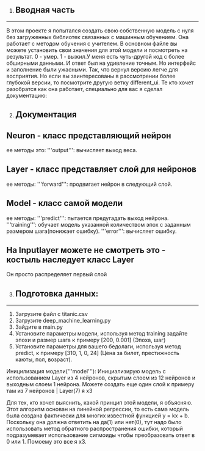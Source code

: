 
1. ## Вводная часть
------------------------------------------------------------------------------------
В этом проекте я попытался создать свою собственную модель с нуля без загруженных библиотек связанных с машинным обучением. Она работает с методом обучения с учителем. В основном файле вы можете установить свои значения для этой модели и посмотреть на результат. 0 - умер. 1 - выжил.У меня есть чуть-другой код с более обширными данными. И ответ был на удивление точным. Но интерфейс и заполнение были ужасными. Так, что вернул версию легче для восприятия. Но если вы заинтересованы в рассмотрении более глубокой версии, то посмотрите другую ветку different_ui. 
Те кто хочет разобратся как она работает, специально для вас я сделал документацию:

2. ## Документация

## Neuron - класс представляющий нейрон
ее методы это:
 '''output''': вычисляет выход веса.

 ## Layer - класс представляет слой для нейронов
ее методы:
 '''forward''': продвигает нейрон в следующий слой.

## Model - класс самой модели
ее методы:
 '''predict''': пытается предугадать выход нейрона.
 '''training''': обучает модель указанной количеством эпох с заданным размером шага(понижает ошибку).
 '''error''': вычисляет ошибку.

 

## На Inputlayer можете не смотреть это - костыль наследует класс Layer
Он просто распределяет первый слой 


3. ## Подготовка данных:
  ---------------------------

 1. Загрузите файл с titanic.csv
 2. Загрузите deep_machine_learning.py
 3. Зайдите в main.py
 4. Установите параметры модели, используя метод training задайте эпохи и размер шага к примеру [200, 0.001] (Эпоха, шаг)
 5. Установите параметры для вашего бедолаги, используя метод predict, к примеру [310, 1, 0, 24] (Цена за билет, престижность каюты, пол, возраст).
 

Иницилизация модели('''model'''):
Инициализирую модель с использованием Layer из 4 нейронов, скрытым слоем из 12 нейронов и выходным слоем 1 нейрона. Можете создать еще один слой к примеру там из 7 нейронов | Layer(7) я х3


Для тех, кто хочет выяснить, какой принцип этой модели, я объясняю.  Этот алгоритм основан на линейной регрессии, то есть сама модель была создана фактически для многих известной функцией y = kx + b. Поскольку она должна ответить на да(1) или нет(0), тут надо было использовать метод обратного распространения ошибки, который подразумевает использование сигмоиды чтобы преобразовать ответ в 0 или 1. Помоему это все я х3.



